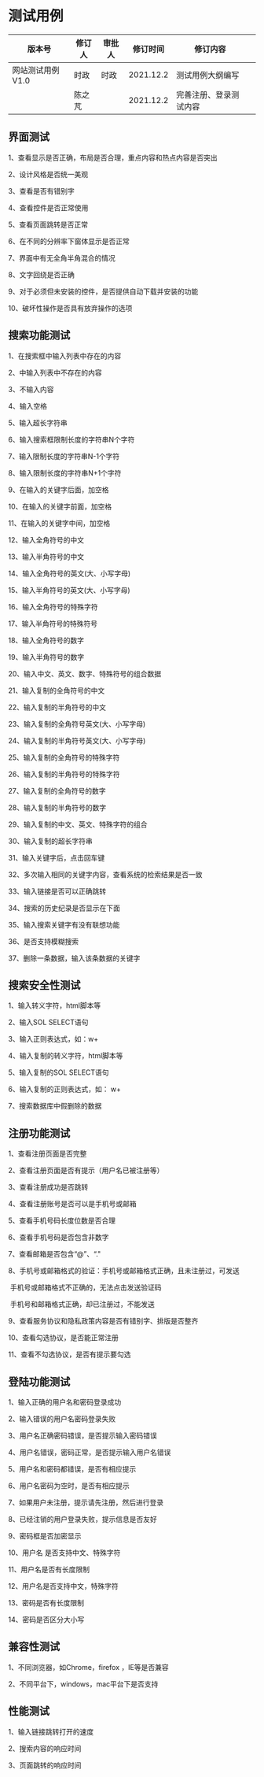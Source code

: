 # 测试用例


| 版本号         | 修订人  | 审批人  | 修订时间      | 修订内容        |      |
| ----------- | ---- | ---- | --------- | ----------- | ---- |
| 网站测试用例 V1.0 | 时政   | 时政   | 2021.12.2 | 测试用例大纲编写    |      |
|             | 陈之芃  |      | 2021.12.2 | 完善注册、登录测试内容 |      |


## 界面测试

1、查看显示是否正确，布局是否合理，重点内容和热点内容是否突出

2、设计风格是否统一美观

3、查看是否有错别字

4、查看控件是否正常使用

5、查看页面跳转是否正常

6、在不同的分辨率下窗体显示是否正常

7、界面中有无全角半角混合的情况

8、文字回绕是否正确

9、对于必须但未安装的控件，是否提供自动下载并安装的功能

10、破坏性操作是否具有放弃操作的选项

## 搜索功能测试

1、在搜索框中输入列表中存在的内容

2、中输入列表中不存在的内容

3、不输入内容

4、输入空格

5、输入超长字符串

6、输入搜索框限制长度的字符串N个字符

7、输入限制长度的字符串N-1个字符

8、输入限制长度的字符串N+1个字符

9、在输入的关键字后面，加空格

10、在输入的关键字前面，加空格

11、在输入的关键字中间，加空格

12、输入全角符号的中文

13、输入半角符号的中文

14、输入全角符号的英文(大、小写字母)

15、输入半角符号的英文(大、小写字母)

16、输入全角符号的特殊字符

17、输入半角符号的特殊符号

18、输入全角符号的数字

19、输入半角符号的数字

20、输入中文、英文、数字、特殊符号的组合数据

21、输入复制的全角符号的中文

22、输入复制的半角符号的中文

23、输入复制的全角符号英文(大、小写字母)

24、输入复制的半角符号英文(大、小写字母)

25、输入复制的全角符号的特殊字符

26、输入复制的半角符号的特殊字符

27、输入复制的全角符号的数字

28、输入复制的半角符号的数字

29、输入复制的中文、英文、特殊字符的组合

30、输入复制的超长字符串

31、输入关键字后，点击回车键

32、多次输入相同的关键字内容，查看系统的检索结果是否一致

33、输入链接是否可以正确跳转

34、搜索的历史纪录是否显示在下面

35、输入搜索关键字有没有联想功能

36、是否支持模糊搜索

37、删除一条数据，输入该条数据的关键字

## 搜索安全性测试

1、输入转义字符，html脚本等

2、输入SOL SELECT语句

3、输入正则表达式，如：w+

4、输入复制的转义字符，html脚本等

5、输入复制的SOL SELECT语句

6、输入复制的正则表达式，如： w+

7、搜索数据库中假删除的数据

## 注册功能测试

1、查看注册页面是否完整

2、查看注册页面是否有提示（用户名已被注册等）

3、查看注册成功是否跳转

4、查看注册账号是否可以是手机号或邮箱

5、查看手机号码长度位数是否合理

6、查看手机号码是否包含非数字

7、查看邮箱是否包含“@”、“."

8、手机号或邮箱格式的验证：手机号或邮箱格式正确，且未注册过，可发送

​						    手机号或邮箱格式不正确的，无法点击发送验证码

​                                                    手机号和邮箱格式正确，却已注册过，不能发送

9、查看服务协议和隐私政策内容是否有错别字、排版是否整齐

10、查看勾选协议，是否能正常注册

11、查看不勾选协议，是否有提示要勾选

## 登陆功能测试

1、输入正确的用户名和密码登录成功

2、输入错误的用户名密码登录失败

3、用户名正确密码错误，是否提示输入密码错误

4、用户名错误，密码正常，是否提示输入用户名错误

5、用户名和密码都错误，是否有相应提示

6、用户名密码为空时，是否有相应提示

7、如果用户未注册，提示请先注册，然后进行登录

8、已经注销的用户登录失败，提示信息是否友好

9、密码框是否加密显示

10、用户名 是否支持中文、特殊字符

11、用户名是否有长度限制

12、用户名是否支持中文，特殊字符

13、密码是否有长度限制

14、密码是否区分大小写

## 兼容性测试

1、不同浏览器，如Chrome，firefox ，IE等是否兼容

2、不同平台下，windows，mac平台下是否支持

## 性能测试

1、输入链接跳转打开的速度

2、搜索内容的响应时间

3、页面跳转的响应时间
